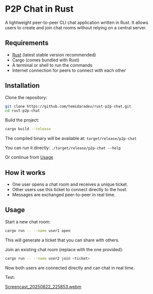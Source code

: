 # P2P Chat in Rust

A lightweight peer-to-peer CLI chat application written in Rust. It allows users to create and join chat rooms without relying on a central server.

## Requirements

- [Rust](https://www.rust-lang.org/) (latest stable version recommended)
- Cargo (comes bundled with Rust)
- A terminal or shell to run the commands
- Internet connection for peers to connect with each other

## Installation

Clone the repository:

```sh
git clone https://github.com/temidaradev/rust-p2p-chat.git
cd rust-p2p-chat
```

Build the project:

```sh
cargo build --release
```

The compiled binary will be available at: `target/release/p2p-chat`

You can run it directly: `./target/release/p2p-chat --help`

Or continue from [Usage](https://github.com/temidaradev/rust-p2p-chat/blob/main/README.md#usage)

## How it works

- One user opens a chat room and receives a unique ticket.
- Other users use this ticket to connect directly to the host.
- Messages are exchanged peer-to-peer in real time.

## Usage

Start a new chat room:

```sh
cargo run -- --name user1 open
```

This will generate a ticket that you can share with others.

Join an existing chat room (replace <ticket> with the one provided):

```sh
cargo run -- --name user2 join <ticket>
```

Now both users are connected directly and can chat in real time.

Test:

[Screencast_20250822_225853.webm](https://github.com/user-attachments/assets/1325c830-45b2-4e6a-bf31-a450a923bb86)
